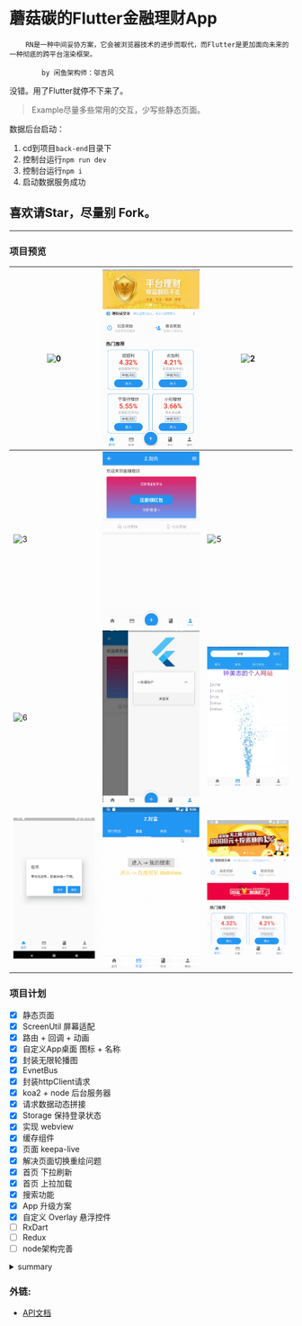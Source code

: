 # 蘑菇碳的Flutter金融理财App

```
    RN是一种中间妥协方案，它会被浏览器技术的进步而取代，而Flutter是更加面向未来的一种彻底的跨平台渲染框架。

        by 闲鱼架构师：邬吉风
```

没错。用了Flutter就停不下来了。

> Example尽量多些常用的交互，少写些静态页面。

数据后台启动：
1. cd到项目`back-end`目录下
2. 控制台运行`npm run dev`
3. 控制台运行`npm i`
4. 启动数据服务成功

## 喜欢请Star，尽量别 Fork。

***

### 项目预览
|![0](/preview/0.png)|![1](/preview/1.png)|![2](/preview/2.png)|
|---|---|---|
|![3](/preview/3.png)|![4](/preview/4.png)|![5](/preview/5.png)|
|![6](/preview/6.png)|![7](/preview/7.png)|![8](/preview/8.png)|
|![9](/preview/9.png)|![search](/preview/search.gif)|![update](/preview/update.gif)|
### 项目计划
* [x] 静态页面
* [x] ScreenUtil 屏幕适配
* [x] 路由 + 回调 + 动画
* [x] 自定义App桌面 图标 + 名称
* [x] 封装无限轮播图
* [x] EvnetBus
* [x] 封装httpClient请求
* [x] koa2 + node 后台服务器
* [x] 请求数据动态拼接
* [x] Storage 保持登录状态
* [x] 实现 webview
* [x] 缓存组件
* [x] 页面 keepa-live
* [x] 解决页面切换重绘问题
* [x] 首页 下拉刷新
* [x] 首页 上拉加载
* [x] 搜索功能
* [x] App 升级方案
* [x] 自定义 Overlay 悬浮控件
* [ ] RxDart
* [ ] Redux
* [ ] node架构完善

<details>
    <summary>summary</summary>
.

> 巴拉巴拉

.

</details>

### 外链:
- [API文档](https://flutter.io/docs/get-started/codelab)
